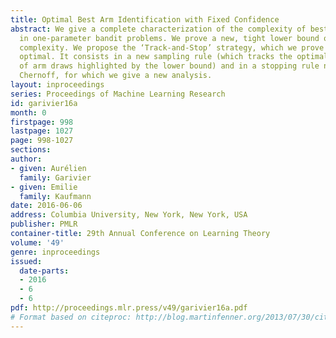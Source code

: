 ```yaml
---
title: Optimal Best Arm Identification with Fixed Confidence
abstract: We give a complete characterization of the complexity of best-arm identification
  in one-parameter bandit problems. We prove a new, tight lower bound on the sample
  complexity. We propose the ‘Track-and-Stop’ strategy, which we prove to be asymptotically
  optimal. It consists in a new sampling rule (which tracks the optimal proportions
  of arm draws highlighted by the lower bound) and in a stopping rule named after
  Chernoff, for which we give a new analysis.
layout: inproceedings
series: Proceedings of Machine Learning Research
id: garivier16a
month: 0
firstpage: 998
lastpage: 1027
page: 998-1027
sections: 
author:
- given: Aurélien
  family: Garivier
- given: Emilie
  family: Kaufmann
date: 2016-06-06
address: Columbia University, New York, New York, USA
publisher: PMLR
container-title: 29th Annual Conference on Learning Theory
volume: '49'
genre: inproceedings
issued:
  date-parts:
  - 2016
  - 6
  - 6
pdf: http://proceedings.mlr.press/v49/garivier16a.pdf
# Format based on citeproc: http://blog.martinfenner.org/2013/07/30/citeproc-yaml-for-bibliographies/
---
```

